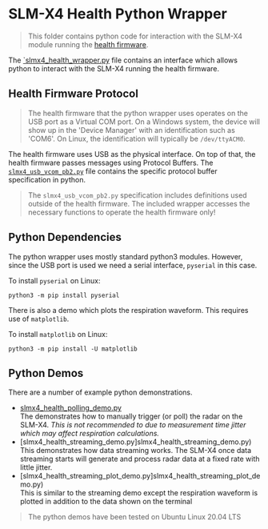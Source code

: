 # SLM-X4 Health Python Wrapper

> This folder contains python code for interaction with the SLM-X4 module running the
  [health firmware](https://modules-release.s3-us-west-2.amazonaws.com/firmware/slmx4_base_usb_vcom_xep_matlab_server.s19).

The [`slmx4_health_wrapper.py](slmx4_health_wrapper.py) file contains an interface which allows 
python to interact with the SLM-X4 running the health firmware.

## Health Firmware Protocol

> The health firmware that the python wrapper uses operates on the USB port as a Virtual COM port. 
  On a Windows system, the device will show up in the 'Device Manager' with an identification such
  as 'COM6'. On Linux, the identification will typically be `/dev/ttyACM0`.

The health firmware uses USB as the physical interface. On top of that, the health firmware passes
messages using Protocol Buffers. The [`slmx4_usb_vcom_pb2.py`](slmx4_usb_vcom_pb2.py) file contains
the specific protocol buffer specification in python.

> The `slmx4_usb_vcom_pb2.py` specification includes definitions used outside of the health firmware.
  The included wrapper accesses the necessary functions to operate the health firmware only!

## Python Dependencies

The python wrapper uses mostly standard python3 modules. However, since the USB port is used we need
a serial interface, `pyserial` in this case.

To install `pyserial` on Linux:
```
python3 -m pip install pyserial
```

There is also a demo which plots the respiration waveform. This requires use of `matplotlib`.

To install `matplotlib` on Linux:
```
python3 -m pip install -U matplotlib
```

## Python Demos

There are a number of example python demonstrations.

- [slmx4_health_polling_demo.py](slmx4_health_polling_demo.py)  
  The demonstrates how to manually trigger (or poll) the radar on the SLM-X4. _This is not recommended
  to due to measurement time jitter which may affect respiration calculations._
- [slmx4_health_streaming_demo.py]slmx4_health_streaming_demo.py)  
  This demonstrates how data streaming works. The SLM-X4 once data streaming starts will generate
  and process radar data at a fixed rate with little jitter.
- [slmx4_health_streaming_plot_demo.py]slmx4_health_streaming_plot_demo.py)  
  This is similar to the streaming demo except the respiration waveform is plotted in addition to
  the data shown on the terminal

> The python demos have been tested on Ubuntu Linux 20.04 LTS
